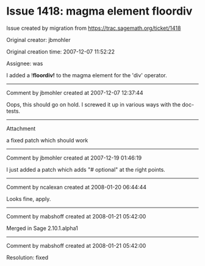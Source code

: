 # Issue 1418: magma element __floordiv__

Issue created by migration from https://trac.sagemath.org/ticket/1418

Original creator: jbmohler

Original creation time: 2007-12-07 11:52:22

Assignee: was

I added a !__floordiv!__ to the magma element for the 'div' operator.


---

Comment by jbmohler created at 2007-12-07 12:37:44

Oops, this should go on hold.  I screwed it up in various ways with the doc-tests.


---

Attachment

a fixed patch which should work


---

Comment by jbmohler created at 2007-12-19 01:46:19

I just added a patch which adds "# optional" at the right points.


---

Comment by ncalexan created at 2008-01-20 06:44:44

Looks fine, apply.


---

Comment by mabshoff created at 2008-01-21 05:42:00

Merged in Sage 2.10.1.alpha1


---

Comment by mabshoff created at 2008-01-21 05:42:00

Resolution: fixed
